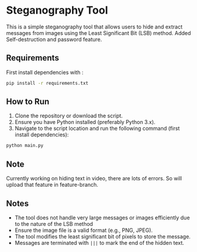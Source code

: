 # Steganography Tool

This is a simple steganography tool that allows users to hide and extract messages from images using the Least Significant Bit (LSB) method. Added Self-destruction and password feature.


## Requirements
First install dependencies with :

```bash
pip install -r requirements.txt
```

## How to Run

1. Clone the repository or download the script.
2. Ensure you have Python installed (preferably Python 3.x).
3. Navigate to the script location and run the following command (first install dependencies):

```bash
python main.py
```


## Note
Currently working on hiding text in video, there are lots of errors. So will upload that feature in feature-branch.


## Notes
- The tool does not handle very large messages or images efficiently due to the nature of the LSB method
- Ensure the image file is a valid format (e.g., PNG, JPEG).
- The tool modifies the least significant bit of pixels to store the message.
- Messages are terminated with `|||` to mark the end of the hidden text.

